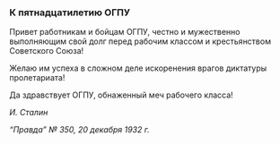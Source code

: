 ### К пятнадцатилетию ОГПУ

Привет работникам и бойцам ОГПУ, честно и мужественно выполняющим свой долг перед рабочим классом и крестьянством Советского Союза!

Желаю им успеха в сложном деле искоренения врагов диктатуры пролетариата!

Да здравствует ОГПУ, обнаженный меч рабочего класса!

_И. Сталин_

_“Правда” № 350, 20 декабря 1932 г._